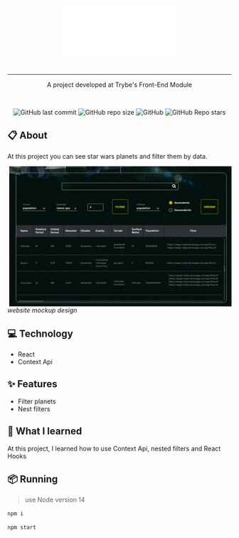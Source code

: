 <p align="center">
  <img src="./assets/logo.svg" height="120px"/>
  <br>
  <br>
  <hr />
</p>

<p align="center">
  A project developed at Trybe's Front-End Module
</p>

<br>

<p align="center">
<img alt="GitHub last commit" src="https://img.shields.io/github/last-commit/mrkdavi/tryunfo">
<img alt="GitHub repo size" src="https://img.shields.io/github/repo-size/mrkdavi/tryunfo">
<img alt="GitHub" src="https://img.shields.io/badge/category-card game-green">    
<img alt="GitHub Repo stars" src="https://img.shields.io/github/stars/mrkdavi/tryunfo?style=social">
</p>

## 📋 About
At this project you can see star wars planets and filter them by data.

<img src="./assets/filter-screen.png" align="right" alt="drawing" width="500"/>
<em>website mockup design</em>

## 💻 Technology
- React
- Context Api

## ✨ Features 
- Filter planets
- Nest filters

## 🧠 What I learned
At this project, I learned how to use Context Api, nested filters and React Hooks

## 📦 Running
> use Node version 14

```bash
npm i
```
```bash 
npm start
```
